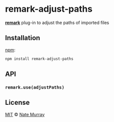 # remark-adjust-paths

[**remark**][remark] plug-in to adjust the paths of imported files

## Installation

[npm][npm-install]:

```bash
npm install remark-adjust-paths
```

## API

### `remark.use(adjustPaths)`

## License

[MIT][license] © [Nate Murray][author]

<!-- Definitions -->

[npm-install]: https://docs.npmjs.com/cli/install
[license]: LICENSE
[author]: http://fullstack.io
[remark]: https://github.com/wooorm/remark
